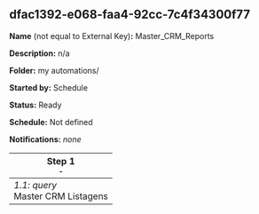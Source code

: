 ## dfac1392-e068-faa4-92cc-7c4f34300f77

**Name** (not equal to External Key)**:** Master_CRM_Reports

**Description:** n/a

**Folder:** my automations/

**Started by:** Schedule

**Status:** Ready

**Schedule:** Not defined

**Notifications:** _none_


| Step 1<br>_<small>-</small>_ |
| --- |
| _1.1: query_<br>Master CRM Listagens |
